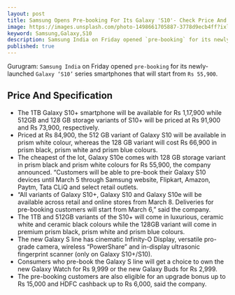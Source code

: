 ```yaml
---
layout: post
title: Samsung Opens Pre-booking For Its Galaxy 'S10'- Check Price And Specification Here
image: https://images.unsplash.com/photo-1498661705887-3778d9ecb4ff?ixlib=rb-1.2.1&auto=format&fit=crop&w=750&q=80
keyword: Samsung,Galaxy,S10
description: Samsung India on Friday opened `pre-booking` for its newly-launched `Galaxy ‘S10’` series smartphones that will start from `Rs 55,900`.
published: true
---
```

Gurugram: `Samsung India` on Friday opened `pre-booking` for its newly-launched `Galaxy ‘S10’` series smartphones that will start from `Rs 55,900`.
## Price And Specification 
* The 1TB Galaxy S10+ smartphone will be available for Rs 1,17,900 while 512GB and 128 GB storage variants of S10+ will be priced at Rs 91,900 and Rs 73,900, respectively.
* Priced at Rs 84,900, the 512 GB variant of Galaxy S10 will be available in prism white colour, whereas the 128 GB variant will cost Rs 66,900 in prism black, prism white and prism blue colours.
* The cheapest of the lot, Galaxy S10e comes with 128 GB storage variant in prism black and prism white colours for Rs 55,900, the company announced. “Customers will be able to pre-book their Galaxy S10 devices until March 5 through Samsung website, Flipkart, Amazon, Paytm, Tata CLiQ and select retail outlets.
* “All variants of Galaxy S10+, Galaxy S10 and Galaxy S10e will be available across retail and online stores from March 8. Deliveries for pre-booking customers will start from March 6,” said the company.
* The 1TB and 512GB variants of the S10+ will come in luxurious, ceramic white and ceramic black colours while the 128GB variant will come in premium prism black, prism white and prism blue colours.
* The new Galaxy S line has cinematic Infinity-O Display, versatile pro-grade camera, wireless “PowerShare” and in-display ultrasonic fingerprint scanner (only on Galaxy S10+/S10).
* Consumers who pre-book the Galaxy S line will get a choice to own the new Galaxy Watch for Rs 9,999 or the new Galaxy Buds for Rs 2,999.
* The pre-booking customers are also eligible for an upgrade bonus up to Rs 15,000 and HDFC cashback up to Rs 6,000, said the company.
